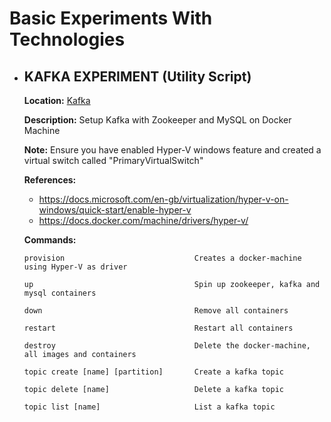 # Basic Experiments With Technologies

- ## KAFKA EXPERIMENT (Utility Script)  

  **Location:** [Kafka](./kafka)

  **Description:** Setup Kafka with Zookeeper and MySQL on Docker Machine

  **Note:** Ensure you have enabled Hyper-V windows feature and created a virtual switch called "PrimaryVirtualSwitch"

  **References:** 
    - https://docs.microsoft.com/en-gb/virtualization/hyper-v-on-windows/quick-start/enable-hyper-v
    - https://docs.docker.com/machine/drivers/hyper-v/
  
  **Commands:**
     ```
    provision                             Creates a docker-machine using Hyper-V as driver

    up                                    Spin up zookeeper, kafka and mysql containers

    down                                  Remove all containers

    restart                               Restart all containers

    destroy                               Delete the docker-machine, all images and containers

    topic create [name] [partition]       Create a kafka topic

    topic delete [name]                   Delete a kafka topic

    topic list [name]                     List a kafka topic
    ```
